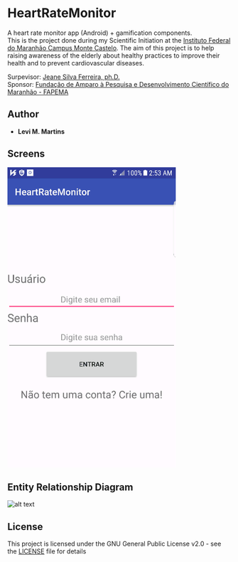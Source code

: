 # HeartRateMonitor
A heart rate monitor app (Android) + gamification components.  
This is the project done during my  Scientific Initiation at the [Instituto Federal do Maranhão Campus Monte Castelo](https://montecastelo.ifma.edu.br/). The aim of this project is to help raising awareness of the elderly about healthy practices to improve their health and to prevent cardiovascular diseases.

Surpevisor: [Jeane Silva Ferreira, ph.D.](http://lattes.cnpq.br/2782592320172266) <br>
Sponsor:  [Fundação de Amparo à Pesquisa e Desenvolvimento Científico do Maranhão - FAPEMA](www.fapema.br)

## Author
* **Levi M. Martins**

## Screens
![Alt Text](https://github.com/levimmartins/HeartRateMonitor/blob/master/src/giphy/screens.gif)

## Entity Relationship Diagram
![alt text](https://github.com/levimmartins/HeartRateMonitor/blob/master/modelBD/mr.png)

## License
This project is licensed under the GNU General Public License v2.0 - see the [LICENSE](LICENSE) file for details
